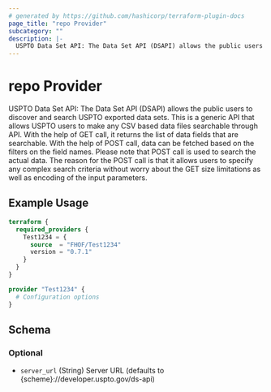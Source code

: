 ```yaml
---
# generated by https://github.com/hashicorp/terraform-plugin-docs
page_title: "repo Provider"
subcategory: ""
description: |-
  USPTO Data Set API: The Data Set API (DSAPI) allows the public users to discover and search USPTO exported data sets. This is a generic API that allows USPTO users to make any CSV based data files searchable through API. With the help of GET call, it returns the list of data fields that are searchable. With the help of POST call, data can be fetched based on the filters on the field names. Please note that POST call is used to search the actual data. The reason for the POST call is that it allows users to specify any complex search criteria without worry about the GET size limitations as well as encoding of the input parameters.
---
```


# repo Provider

USPTO Data Set API: The Data Set API (DSAPI) allows the public users to discover and search USPTO exported data sets. This is a generic API that allows USPTO users to make any CSV based data files searchable through API. With the help of GET call, it returns the list of data fields that are searchable. With the help of POST call, data can be fetched based on the filters on the field names. Please note that POST call is used to search the actual data. The reason for the POST call is that it allows users to specify any complex search criteria without worry about the GET size limitations as well as encoding of the input parameters.

## Example Usage

```terraform
terraform {
  required_providers {
    Test1234 = {
      source  = "FHOF/Test1234"
      version = "0.7.1"
    }
  }
}

provider "Test1234" {
  # Configuration options
}
```

<!-- schema generated by tfplugindocs -->
## Schema

### Optional

- `server_url` (String) Server URL (defaults to {scheme}://developer.uspto.gov/ds-api)
